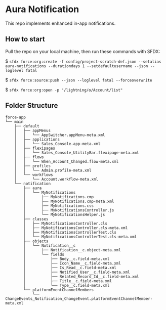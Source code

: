 # Aura Notification

This repo implements enhanced in-app notifications.

## How to start

Pull the repo on your local machine, then run these commands with SFDX:

$ `sfdx force:org:create -f config/project-scratch-def.json --setalias aura-notifications --durationdays 1 --setdefaultusername --json --loglevel fatal`

$ `sfdx force:source:push --json --loglevel fatal --forceoverwrite`

$ `sfdx force:org:open -p "/lightning/o/Account/list"`

## Folder Structure

```
force-app
└── main
    ├── default
    │   ├── appMenus
    │   │   └── AppSwitcher.appMenu-meta.xml
    │   ├── applications
    │   │   └── Sales_Console.app-meta.xml
    │   ├── flexipages
    │   │   └── Sales_Console_UtilityBar.flexipage-meta.xml
    │   ├── flows
    │   │   └── When_Account_Changed.flow-meta.xml
    │   ├── profiles
    │   │   └── Admin.profile-meta.xml
    │   └── workflows
    │       └── Account.workflow-meta.xml
    └── notification
        ├── aura
        │   └── MyNotifications
        │       ├── MyNotifications.cmp
        │       ├── MyNotifications.cmp-meta.xml
        │       ├── MyNotifications.css
        │       ├── MyNotificationsController.js
        │       └── MyNotificationsHelper.js
        ├── classes
        │   ├── MyNotificationsController.cls
        │   ├── MyNotificationsController.cls-meta.xml
        │   ├── MyNotificationsControllerTest.cls
        │   └── MyNotificationsControllerTest.cls-meta.xml
        ├── objects
        │   └── Notification__c
        │       ├── Notification__c.object-meta.xml
        │       └── fields
        │           ├── Body__c.field-meta.xml
        │           ├── Icon_Name__c.field-meta.xml
        │           ├── Is_Read__c.field-meta.xml
        │           ├── Notified_User__c.field-meta.xml
        │           ├── Related_Record_Id__c.field-meta.xml
        │           ├── Title__c.field-meta.xml
        │           └── Type__c.field-meta.xml
        └── platformEventChannelMembers
            └── ChangeEvents_Notification_ChangeEvent.platformEventChannelMember-meta.xml
```
